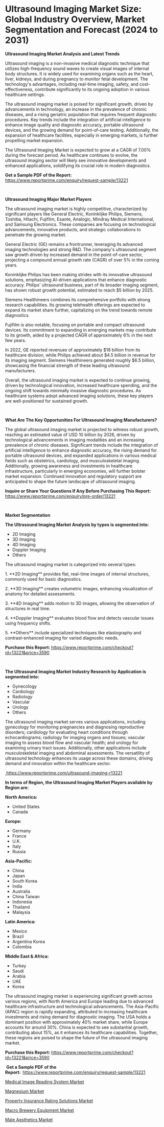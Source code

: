 <p><h1>Ultrasound Imaging Market Size: Global Industry Overview, Market Segmentation and Forecast (2024 to 2031)</h1></p><p><strong>Ultrasound Imaging Market Analysis and Latest Trends</strong></p>
<p><p>Ultrasound imaging is a non-invasive medical diagnostic technique that utilizes high-frequency sound waves to create visual images of internal body structures. It is widely used for examining organs such as the heart, liver, kidneys, and during pregnancy to monitor fetal development. The technology's advantages, including real-time imaging, safety, and cost-effectiveness, contribute significantly to its ongoing adoption in various healthcare settings.</p><p>The ultrasound imaging market is poised for significant growth, driven by advancements in technology, an increase in the prevalence of chronic diseases, and a rising geriatric population that requires frequent diagnostic procedures. Key trends include the integration of artificial intelligence to enhance image quality and diagnostic accuracy, portable ultrasound devices, and the growing demand for point-of-care testing. Additionally, the expansion of healthcare facilities, especially in emerging markets, is further propelling market expansion.</p><p>The Ultrasound Imaging Market is expected to grow at a CAGR of 7.00% during the forecast period. As healthcare continues to evolve, the ultrasound imaging sector will likely see innovative developments and enhanced applications, solidifying its crucial role in modern diagnostics.</p></p>
<p><strong>Get a Sample PDF of the Report:&nbsp;</strong> <a href="https://www.reportprime.com/enquiry/request-sample/13221?utm_campaign=1105&utm_medium=2&utm_source=Github&utm_content=ia&utm_term=28112024&utm_id=ultrasound-imaging">https://www.reportprime.com/enquiry/request-sample/13221</a></p>
<p>&nbsp;</p>
<p><strong>Ultrasound Imaging Major Market Players</strong></p>
<p><p>The ultrasound imaging market is highly competitive, characterized by significant players like General Electric, Koninklijke Philips, Siemens, Toshiba, Hitachi, Fujifilm, Esaote, Analogic, Mindray Medical International, and Samsung Electronics. These companies are focusing on technological advancements, innovative products, and strategic collaborations to penetrate the growing market.</p><p>General Electric (GE) remains a frontrunner, leveraging its advanced imaging technologies and strong R&D. The company's ultrasound segment saw growth driven by increased demand in the point-of-care sector, projecting a compound annual growth rate (CAGR) of over 5% in the coming years.</p><p>Koninklijke Philips has been making strides with its innovative ultrasound solutions, emphasizing AI-driven applications that enhance diagnostic accuracy. Philips' ultrasound business, part of its broader imaging segment, has shown robust growth potential, estimated to reach $5 billion by 2025.</p><p>Siemens Healthineers combines its comprehensive portfolio with strong research capabilities. Its growing telehealth offerings are expected to expand its market share further, capitalizing on the trend towards remote diagnostics.</p><p>Fujifilm is also notable, focusing on portable and compact ultrasound devices. Its commitment to expanding in emerging markets may contribute to its growth, aided by a projected CAGR of approximately 6% in the next few years.</p><p>In 2022, GE reported revenues of approximately $18 billion from its healthcare division, while Philips achieved about $4.5 billion in revenue for its imaging segment. Siemens Healthineers generated roughly $6.5 billion, showcasing the financial strength of these leading ultrasound manufacturers.</p><p>Overall, the ultrasound imaging market is expected to continue growing, driven by technological innovation, increased healthcare spending, and the ongoing shift towards minimally invasive diagnostic procedures. As healthcare systems adopt advanced imaging solutions, these key players are well-positioned for sustained growth.</p></p>
<p>&nbsp;</p>
<p><strong>What Are The Key Opportunities For Ultrasound Imaging Manufacturers?</strong></p>
<p><p>The global ultrasound imaging market is projected to witness robust growth, reaching an estimated value of USD 10 billion by 2026, driven by technological advancements in imaging modalities and an increasing prevalence of chronic diseases. Significant trends include the integration of artificial intelligence to enhance diagnostic accuracy, the rising demand for portable ultrasound devices, and expanded applications in various medical fields such as obstetrics, cardiology, and musculoskeletal imaging. Additionally, growing awareness and investments in healthcare infrastructure, particularly in emerging economies, will further bolster market expansion. Continued innovation and regulatory support are anticipated to shape the future landscape of ultrasound imaging.</p></p>
<p><strong>Inquire or Share Your Questions If Any Before Purchasing This Report:</strong> <a href="https://www.reportprime.com/enquiry/pre-order/13221?utm_campaign=1105&utm_medium=2&utm_source=Github&utm_content=ia&utm_term=28112024&utm_id=ultrasound-imaging">https://www.reportprime.com/enquiry/pre-order/13221</a></p>
<p>&nbsp;</p>
<p><strong>Market Segmentation</strong></p>
<p><strong>The Ultrasound Imaging Market Analysis by types is segmented into:</strong></p>
<p><ul><li>2D Imaging</li><li>3D Imaging</li><li>4D Imaging</li><li>Doppler Imaging</li><li>Others</li></ul></p>
<p><p>The ultrasound imaging market is categorized into several types: </p><p>1. **2D Imaging** provides flat, real-time images of internal structures, commonly used for basic diagnostics. </p><p>2. **3D Imaging** creates volumetric images, enhancing visualization of anatomy for detailed assessments. </p><p>3. **4D Imaging** adds motion to 3D images, allowing the observation of structures in real time. </p><p>4. **Doppler Imaging** evaluates blood flow and detects vascular issues using frequency shifts. </p><p>5. **Others** include specialized techniques like elastography and contrast-enhanced imaging for varied diagnostic needs.</p></p>
<p><strong>Purchase this Report:&nbsp;</strong><a href="https://www.reportprime.com/checkout?id=13221&price=3590&utm_campaign=1105&utm_medium=2&utm_source=Github&utm_content=ia&utm_term=28112024&utm_id=ultrasound-imaging">https://www.reportprime.com/checkout?id=13221&price=3590</a></p>
<p>&nbsp;</p>
<p><strong>The Ultrasound Imaging Market Industry Research by Application is segmented into:</strong></p>
<p><ul><li>Gynecology</li><li>Cardiology</li><li>Radiology</li><li>Vascular</li><li>Urology</li><li>Others</li></ul></p>
<p><p>The ultrasound imaging market serves various applications, including gynecology for monitoring pregnancies and diagnosing reproductive disorders; cardiology for evaluating heart conditions through echocardiograms; radiology for imaging organs and tissues; vascular imaging to assess blood flow and vascular health; and urology for examining urinary tract issues. Additionally, other applications include musculoskeletal imaging and abdominal assessments. The versatility of ultrasound technology enhances its usage across these domains, driving demand and innovation within the healthcare sector.</p></p>
<p><a href="https://www.reportprime.com/ultrasound-imaging-r13221?utm_campaign=1105&utm_medium=2&utm_source=Github&utm_content=ia&utm_term=28112024&utm_id=ultrasound-imaging">&nbsp;https://www.reportprime.com/ultrasound-imaging-r13221</a></p>
<p><strong>In terms of Region, the Ultrasound Imaging Market Players available by Region are:</strong></p>
<p>
    <p> <strong> North America: </strong>
        <ul>
            <li>United States</li>
            <li>Canada</li>
        </ul>
        </p> 
    <p> <strong> Europe: </strong>
        <ul>
            <li>Germany</li>
            <li>France</li>
            <li>U.K.</li>
            <li>Italy</li>
            <li>Russia</li>
        </ul>
        </p> 
    <p> <strong> Asia-Pacific: </strong>
        <ul>
            <li>China</li>
            <li>Japan</li>
            <li>South Korea</li>
            <li>India</li>
            <li>Australia</li>
            <li>China Taiwan</li>
            <li>Indonesia</li>
            <li>Thailand</li>
            <li>Malaysia</li>
        </ul>
        </p> 
    <p> <strong> Latin America: </strong>
        <ul>
            <li>Mexico</li>
            <li>Brazil</li>
            <li>Argentina Korea</li>
            <li>Colombia</li>
        </ul>
        </p> 
    <p> <strong> Middle East & Africa: </strong>
        <ul>
            <li>Turkey</li>
            <li>Saudi</li>
            <li>Arabia</li>
            <li>UAE</li>
            <li>Korea</li>
        </ul>
    </p>
    </p>
<p><p>The ultrasound imaging market is experiencing significant growth across various regions, with North America and Europe leading due to advanced healthcare infrastructure and technological advancements. The Asia-Pacific (APAC) region is rapidly expanding, attributed to increasing healthcare investments and rising demand for diagnostic imaging. The USA holds a dominant position with approximately 40% market share, while Europe accounts for around 30%. China is expected to see substantial growth, contributing about 15%, as it enhances its healthcare capabilities. Together, these regions are poised to shape the future of the ultrasound imaging market.</p></p>
<p><strong>Purchase this Report: </strong><a href="https://www.reportprime.com/checkout?id=13221&price=3590&utm_campaign=1105&utm_medium=2&utm_source=Github&utm_content=ia&utm_term=28112024&utm_id=ultrasound-imaging">https://www.reportprime.com/checkout?id=13221&price=3590</a></p>
<p>&nbsp;<strong>Get a Sample PDF of the Report:&nbsp;&nbsp;</strong><a href="https://www.reportprime.com/enquiry/request-sample/13221?utm_campaign=1105&utm_medium=2&utm_source=Github&utm_content=ia&utm_term=28112024&utm_id=ultrasound-imaging">https://www.reportprime.com/enquiry/request-sample/13221</a></p>
<p><strong></strong></p>
<p><p><a href="https://issuu.com/reportprime-2/docs/medical-image-reading-system-market_4ff9c07558a5c3?utm_campaign=1105&utm_medium=2&utm_source=Github&utm_content=ia&utm_term=28112024&utm_id=ultrasound-imaging">Medical Image Reading System Market</a></p><p><a href="https://www.linkedin.com/pulse/magnesium-market-velocity-94-cagr-trajectory-2024-2031-burst-market-ikrce?utm_campaign=1105&utm_medium=2&utm_source=Github&utm_content=ia&utm_term=28112024&utm_id=ultrasound-imaging">Magnesium Market</a></p><p><a href="https://issuu.com/reportprime-2/docs/property-insurance-rating-solutions_e94f799e24b7f8?utm_campaign=1105&utm_medium=2&utm_source=Github&utm_content=ia&utm_term=28112024&utm_id=ultrasound-imaging">Property Insurance Rating Solutions Market</a></p><p><a href="https://www.linkedin.com/pulse/macro-brewery-equipment-market-matrix-applications-ak7je?utm_campaign=1105&utm_medium=2&utm_source=Github&utm_content=ia&utm_term=28112024&utm_id=ultrasound-imaging">Macro Brewery Equipment Market</a></p><p><a href="https://www.linkedin.com/pulse/male-aesthetics-market-global-regional-analysis-2024-2031-pvakf?utm_campaign=1105&utm_medium=2&utm_source=Github&utm_content=ia&utm_term=28112024&utm_id=ultrasound-imaging">Male Aesthetics Market</a></p></p>